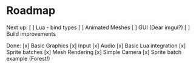 # Roadmap

Next up:
[ ] Lua - bind types
[ ] Animated Meshes
[ ] GUI (Dear imgui?)
[ ] Build improvements

Done:
[x] Basic Graphics
[x] Input
[x] Audio
[x] Basic Lua integration
[x] Sprite batches
[x] Mesh Rendering
[x] Simple Camera
[x] Sprite batch example (Forest!)
